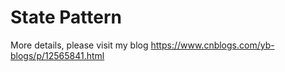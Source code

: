 # State Pattern

More details, please visit my blog <https://www.cnblogs.com/yb-blogs/p/12565841.html>
